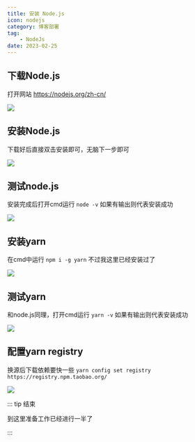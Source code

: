```yaml
---
title: 安装 Node.js
icon: nodejs
category: 博客部署
tag:
    - NodeJs
date: 2023-02-25
---
```


## 下载Node.js

打开网站 https://nodejs.org/zh-cn/

![](https://s2.loli.net/2023/03/04/pMxstLeI7U9qWCA.png)

## 安装Node.js

下载好后直接双击安装即可，无脑下一步即可

![](https://s2.loli.net/2023/03/04/HDZTI12CmsyjWLG.png)

## 测试node.js

安装完成后打开cmd运行 `node -v` 如果有输出则代表安装成功

![](https://s2.loli.net/2023/03/04/ZF8uk79zlXy6iNt.png)

## 安装yarn

在cmd中运行 `npm i -g yarn` 不过我这里已经安装过了

![](https://s2.loli.net/2023/03/04/wyHxSsDMdP6hfLt.png)

## 测试yarn

和node.js同理，打开cmd运行 `yarn -v` 如果有输出则代表安装成功

![](https://s2.loli.net/2023/03/04/KvVOIxjpiyoNshD.png)

## 配置yarn registry

换源后下载依赖要快一些 `yarn config set registry https://registry.npm.taobao.org/`

![](https://s2.loli.net/2023/03/04/bPquQXHL87zIy64.png)

::: tip 结束

到这里准备工作已经进行一半了

:::

